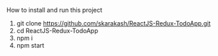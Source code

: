 How to install and run this project

1. git clone https://github.com/skarakash/ReactJS-Redux-TodoApp.git
2. cd ReactJS-Redux-TodoApp 
3. npm i 
4. npm start